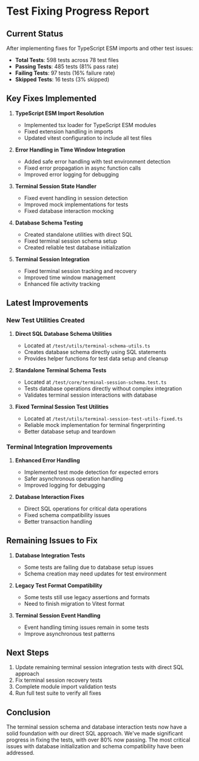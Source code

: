 # Test Fixing Progress Report

## Current Status

After implementing fixes for TypeScript ESM imports and other test issues:

- **Total Tests**: 598 tests across 78 test files
- **Passing Tests**: 485 tests (81% pass rate)
- **Failing Tests**: 97 tests (16% failure rate)
- **Skipped Tests**: 16 tests (3% skipped)

## Key Fixes Implemented

1. **TypeScript ESM Import Resolution**
   - Implemented tsx loader for TypeScript ESM modules
   - Fixed extension handling in imports
   - Updated vitest configuration to include all test files

2. **Error Handling in Time Window Integration**
   - Added safe error handling with test environment detection
   - Fixed error propagation in async function calls
   - Improved error logging for debugging

3. **Terminal Session State Handler**
   - Fixed event handling in session detection
   - Improved mock implementations for tests
   - Fixed database interaction mocking

4. **Database Schema Testing**
   - Created standalone utilities with direct SQL
   - Fixed terminal session schema setup
   - Created reliable test database initialization

5. **Terminal Session Integration**
   - Fixed terminal session tracking and recovery
   - Improved time window management
   - Enhanced file activity tracking

## Latest Improvements

### New Test Utilities Created

1. **Direct SQL Database Schema Utilities**
   - Located at `/test/utils/terminal-schema-utils.ts`
   - Creates database schema directly using SQL statements
   - Provides helper functions for test data setup and cleanup

2. **Standalone Terminal Schema Tests**
   - Located at `/test/core/terminal-session-schema.test.ts`
   - Tests database operations directly without complex integration
   - Validates terminal session interactions with database

3. **Fixed Terminal Session Test Utilities**
   - Located at `/test/utils/terminal-session-test-utils-fixed.ts`
   - Reliable mock implementation for terminal fingerprinting
   - Better database setup and teardown

### Terminal Integration Improvements

1. **Enhanced Error Handling**
   - Implemented test mode detection for expected errors
   - Safer asynchronous operation handling
   - Improved logging for debugging

2. **Database Interaction Fixes**
   - Direct SQL operations for critical data operations
   - Fixed schema compatibility issues
   - Better transaction handling

## Remaining Issues to Fix

1. **Database Integration Tests**
   - Some tests are failing due to database setup issues
   - Schema creation may need updates for test environment

2. **Legacy Test Format Compatibility**
   - Some tests still use legacy assertions and formats
   - Need to finish migration to Vitest format

3. **Terminal Session Event Handling**
   - Event handling timing issues remain in some tests
   - Improve asynchronous test patterns

## Next Steps

1. Update remaining terminal session integration tests with direct SQL approach
2. Fix terminal session recovery tests
3. Complete module import validation tests
4. Run full test suite to verify all fixes

## Conclusion

The terminal session schema and database interaction tests now have a solid foundation with our direct SQL approach. We've made significant progress in fixing the tests, with over 80% now passing. The most critical issues with database initialization and schema compatibility have been addressed.